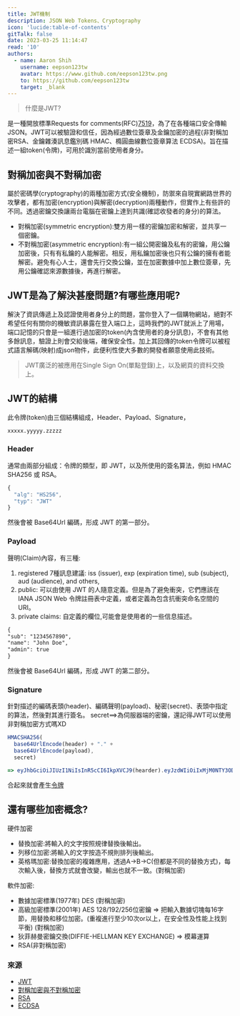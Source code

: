 ```yaml
---
title: JWT機制
description: JSON Web Tokens、Cryptography
icon: 'lucide:table-of-contents'
gitTalk: false
date: 2023-03-25 11:14:47
read: '10'
authors:
  - name: Aaron Shih
    username: eepson123tw
    avatar: https://www.github.com/eepson123tw.png
    to: https://github.com/eepson123tw
    target: _blank
---
```



> 什麼是JWT?

是一種開放標準Requests for comments(RFC)[7519](https://www.rfc-editor.org/rfc/rfc7519)，為了在各種端口安全傳輸JSON。JWT可以被驗證和信任，因為經過數位簽章及金鑰加密的過程(非對稱加密RSA、金鑰雜湊訊息鑑別碼 HMAC、橢圓曲線數位簽章算法 ECDSA)。旨在描述一組token(令牌)，可用於識別當前使用者身分。

## 對稱加密與不對稱加密

屬於密碼學(cryptography)的兩種加密方式(安全機制)，防禦來自現實網路世界的攻擊者，都有加密(encryption)與解密(decryption)兩種動作，但實作上有些許的不同。透過密鑰交換讓兩台電腦在密鑰上達到共識(確認收發者的身分)的算法。

- 對稱加密(symmetric encryption):雙方用一樣的密鑰加密和解密，並共享一個密鑰。
- 不對稱加密(asymmetric encryption):有一組公開密鑰及私有的密鑰，用公鑰加密後，只有有私鑰的人能解密。相反，用私鑰加密後也只有公鑰的擁有者能解密。避免有心人士，還會先行交換公鑰，並在加密數據中加上數位簽章，先用公鑰確認來源數據後，再進行解密。

## JWT是為了解決甚麼問題?有哪些應用呢?

解決了資訊傳遞上及認證使用者身分上的問題，當你登入了一個購物網站，絕對不希望任何有關你的機敏資訊暴露在登入端口上，這時我們的JWT就派上了用場，端口記憶的只會是一組進行過加密的token(內含使用者的身分訊息)，不會有其他多餘訊息，驗證上則會交給後端，確保安全性。加上其回傳的token令牌可以被程式語言解碼(映射)成json物件，此便利性使大多數的開發者願意使用此技術。

> JWT廣泛的被應用在Single Sign On(單點登錄)上，以及網頁的資料交換上。

## JWT的結構

此令牌(token)由三個結構組成，Header、Payload、Signature，

```markdown
xxxxx.yyyyy.zzzzz
```

### Header

通常由兩部分組成：令牌的類型，即 JWT，以及所使用的簽名算法，例如 HMAC SHA256 或 RSA。

```javascript
{
  "alg": "HS256",
  "typ": "JWT"
}
```

然後會被 Base64Url 編碼，形成 JWT 的第一部分。

### Payload

聲明(Claim)內容，有三種:

1. registered 7種訊息建議: iss (issuer), exp (expiration time), sub (subject), aud (audience), and others,
2. public: 可以由使用 JWT 的人隨意定義。但是為了避免衝突，它們應該在 IANA JSON Web 令牌註冊表中定義，或者定義為包含抗衝突命名空間的 URI。
3. private claims: 自定義的欄位,可能會是使用者的一些信息描述。

```markdown
{
"sub": "1234567890",
"name": "John Doe",
"admin": true
}
```

然後會被 Base64Url 編碼，形成 JWT 的第二部分。

### Signature

針對描述的編碼表頭(header)、編碼聲明(payload)、秘密(secret)、表頭中指定的算法，然後對其進行簽名。
secret==>為伺服器端的密鑰，還記得JWT可以使用非對稱加密方式嗎XD

```javascript
HMACSHA256(
  base64UrlEncode(header) + "." +
  base64UrlEncode(payload),
  secret)

=> eyJhbGciOiJIUzI1NiIsInR5cCI6IkpXVCJ9(hearder).eyJzdWIiOiIxMjM0NTY3ODkwIiwibmFtZSI6IkFsbGVuIiwiaWQiOjI3ODUwNjN9(payload).NVSX8vVwjcw3oXbOsZv7hp9AzdAAU3gQR8htriPD9sQ(secret)


```

合起來就會產生[令牌](https://jwt.io/#debugger-io?token=eyJhbGciOiJIUzI1NiIsInR5cCI6IkpXVCJ9.eyJzdWIiOiIxMjM0NTY3ODkwIiwibmFtZSI6IkFsbGVuIiwiaWQiOjI3ODUwNjN9.NVSX8vVwjcw3oXbOsZv7hp9AzdAAU3gQR8htriPD9sQ)

## 還有哪些加密概念?

硬件加密

- 替換加密:將輸入的文字按照規律替換後輸出。
- 列移位加密:將輸入的文字按造不規則排列後輸出。
- 英格瑪加密:替換加密的複雜應用，透過A->B->C(但都是不同的替換方式)，每次輸入後，替換方式就會改變，輸出也就不一致。(對稱加密)

軟件加密:

- 數據加密標準(1977年) DES (對稱加密)
- 高級加密標準(2001年) AES 128/192/256位密鑰 => 把輸入數據切塊每16字節，用替換和移位加密。(重複進行至少10次or以上，在安全性及性能上找到平衡) (對稱加密)
- 狄菲赫曼密鑰交換(DIFFIE-HELLMAN KEY EXCHANGE) => 模幕運算
- RSA(非對稱加密)

### 來源

- [JWT](https://jwt.io/introduction)
- [對稱加密與不對稱加密](https://medium.com/@RiverChan/%E5%9F%BA%E7%A4%8E%E5%AF%86%E7%A2%BC%E5%AD%B8-%E5%B0%8D%E7%A8%B1%E5%BC%8F%E8%88%87%E9%9D%9E%E5%B0%8D%E7%A8%B1%E5%BC%8F%E5%8A%A0%E5%AF%86%E6%8A%80%E8%A1%93-de25fd5fa537)
- [RSA](https://zh.wikipedia.org/zh-tw/RSA%E5%8A%A0%E5%AF%86%E6%BC%94%E7%AE%97%E6%B3%95)
- [ECDSA](https://zhuanlan.zhihu.com/p/97953640)
